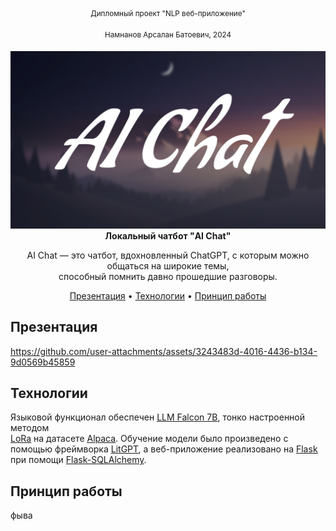 <div align="center">
<sup>Дипломный проект "NLP веб-приложение"</sup>
  
<sup>Намнанов Арсалан Батоевич, 2024</sup>
<div><img src="gitpage_mats/logo.png" width="512" alt="Warp" /></div>
<div><b>Локальный чатбот "AI Chat"</b></div>

AI Chat — это чатбот, вдохновленный ChatGPT, с которым можно общаться на широкие темы,<br />способный помнить давно прошедшие разговоры.

[Презентация](#презентация) •
[Технологии](#технологии) •
[Принцип работы](#принцип-работы)
</div>

## Презентация
https://github.com/user-attachments/assets/3243483d-4016-4436-b134-9d0569b45859

## Технологии
Языковой функционал обеспечен 
<a href="https://huggingface.co/tiiuae/falcon-7b"><u>LLM Falcon 7B</u></a>,
тонко настроенной методом  
<a href="https://arxiv.org/abs/2106.09685"><u>LoRa</u></a> на датасете
<a href="https://huggingface.co/datasets/tatsu-lab/alpaca"><u>Alpaca</u></a>.
Обучение модели было произведено с помощью фреймворка
<a href="https://github.com/Lightning-AI/litgpt"><u>LitGPT</u></a>,
а веб-приложение реализовано на
<a href="https://flask.palletsprojects.com/en/stable/"><u>Flask</u></a>
при помощи
<a href="https://flask-sqlalchemy.readthedocs.io/"><u>Flask-SQLAlchemy</u></a>.

## Принцип работы
фыва
